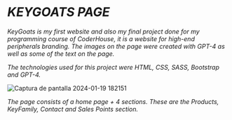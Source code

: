 # *KEYGOATS PAGE*
*KeyGoats is my first website and also my final project done for my programming course of CoderHouse, it is a website for high-end peripherals branding. The images on the page were created with GPT-4 as well as some of the text on the page.*

*The technologies used for this project were HTML, CSS, SASS, Bootstrap and GPT-4.*

![Captura de pantalla 2024-01-19 182151](https://github.com/santillanagus/keygoats/assets/147940646/4765d5de-f066-4e16-8697-f774ee13304a)

*The page consists of a home page + 4 sections. These are the Products, KeyFamily, Contact and Sales Points section.*
